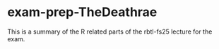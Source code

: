# exam-prep-TheDeathrae

This is a summary of the R related parts of the rbtl-fs25 lecture for the exam.